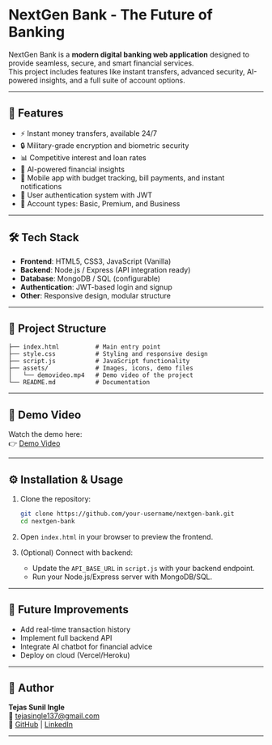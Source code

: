 # NextGen Bank - The Future of Banking

NextGen Bank is a **modern digital banking web application** designed to provide seamless, secure, and smart financial services.  
This project includes features like instant transfers, advanced security, AI-powered insights, and a full suite of account options.

---

## 🚀 Features
- ⚡ Instant money transfers, available 24/7
- 🔒 Military-grade encryption and biometric security
- 📊 Competitive interest and loan rates
- 🤖 AI-powered financial insights
- 📱 Mobile app with budget tracking, bill payments, and instant notifications
- 👤 User authentication system with JWT
- 🏦 Account types: Basic, Premium, and Business

---

## 🛠️ Tech Stack
- **Frontend**: HTML5, CSS3, JavaScript (Vanilla)
- **Backend**: Node.js / Express (API integration ready)
- **Database**: MongoDB / SQL (configurable)
- **Authentication**: JWT-based login and signup
- **Other**: Responsive design, modular structure

---

## 📂 Project Structure
```
├── index.html          # Main entry point
├── style.css           # Styling and responsive design
├── script.js           # JavaScript functionality
├── assets/             # Images, icons, demo files
│   └── demovideo.mp4   # Demo video of the project
└── README.md           # Documentation
```

---

## 🎥 Demo Video
Watch the demo here:  
👉 [Demo Video](./assets/demovideo.mp4)

---

## ⚙️ Installation & Usage
1. Clone the repository:
   ```bash
   git clone https://github.com/your-username/nextgen-bank.git
   cd nextgen-bank
   ```

2. Open `index.html` in your browser to preview the frontend.  

3. (Optional) Connect with backend:
   - Update the `API_BASE_URL` in `script.js` with your backend endpoint.
   - Run your Node.js/Express server with MongoDB/SQL.

---

## 📌 Future Improvements
- Add real-time transaction history
- Implement full backend API
- Integrate AI chatbot for financial advice
- Deploy on cloud (Vercel/Heroku)

---

## 👤 Author
**Tejas Sunil Ingle**  
📧 [tejasingle137@gmail.com](mailto:tejasingle137@gmail.com)  
🔗 [GitHub](https://github.com/Tejas-952007) | [LinkedIn](https://www.linkedin.com/in/tejas-ingle-b4323b32a)

---

